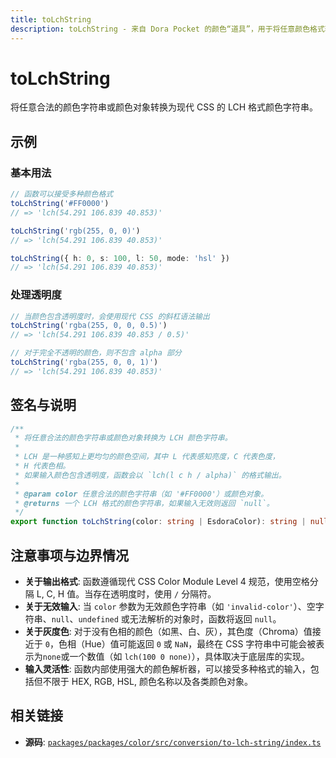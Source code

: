 ```yaml
---
title: toLchString
description: toLchString - 来自 Dora Pocket 的颜色“道具”，用于将任意颜色格式转换为 LCH 字符串。
---
```


# toLchString

<!-- 1. 简介：一句话核心功能描述 -->

将任意合法的颜色字符串或颜色对象转换为现代 CSS 的 LCH 格式颜色字符串。

<!-- 2. 示例：由核心功能和从测试用例中提炼的场景组成 -->

## 示例

### 基本用法

```typescript
// 函数可以接受多种颜色格式
toLchString('#FF0000')
// => 'lch(54.291 106.839 40.853)'

toLchString('rgb(255, 0, 0)')
// => 'lch(54.291 106.839 40.853)'

toLchString({ h: 0, s: 100, l: 50, mode: 'hsl' })
// => 'lch(54.291 106.839 40.853)'
```

### 处理透明度

```typescript
// 当颜色包含透明度时，会使用现代 CSS 的斜杠语法输出
toLchString('rgba(255, 0, 0, 0.5)')
// => 'lch(54.291 106.839 40.853 / 0.5)'

// 对于完全不透明的颜色，则不包含 alpha 部分
toLchString('rgba(255, 0, 0, 1)')
// => 'lch(54.291 106.839 40.853)'
```

<!-- 3. 签名与说明：合并了签名、参数、返回值的唯一技术核心 -->

## 签名与说明

```typescript
/**
 * 将任意合法的颜色字符串或颜色对象转换为 LCH 颜色字符串。
 *
 * LCH 是一种感知上更均匀的颜色空间，其中 L 代表感知亮度，C 代表色度，
 * H 代表色相。
 * 如果输入颜色包含透明度，函数会以 `lch(l c h / alpha)` 的格式输出。
 *
 * @param color 任意合法的颜色字符串（如 '#FF0000'）或颜色对象。
 * @returns 一个 LCH 格式的颜色字符串，如果输入无效则返回 `null`。
 */
export function toLchString(color: string | EsdoraColor): string | null
```

<!-- 4. 注意事项与边界情况：建立用户信任 -->

## 注意事项与边界情况

- **关于输出格式**: 函数遵循现代 CSS Color Module Level 4 规范，使用空格分隔 L, C, H 值。当存在透明度时，使用 `/` 分隔符。
- **关于无效输入**: 当 `color` 参数为无效颜色字符串（如 `'invalid-color'`）、空字符串、`null`、`undefined` 或无法解析的对象时，函数将返回 `null`。
- **关于灰度色**: 对于没有色相的颜色（如黑、白、灰），其色度（Chroma）值接近于 `0`，色相（Hue）值可能返回 `0` 或 `NaN`，最终在 CSS 字符串中可能会被表示为`none`或一个数值（如 `lch(100 0 none)`），具体取决于底层库的实现。
- **输入灵活性**: 函数内部使用强大的颜色解析器，可以接受多种格式的输入，包括但不限于 HEX, RGB, HSL, 颜色名称以及各类颜色对象。

<!-- 5. 相关链接：提供相关函数及源码的链接 -->

## 相关链接

- **源码**: [`packages/packages/color/src/conversion/to-lch-string/index.ts`](https://github.com/esdora-js/esdora/blob/main/packages/packages/color/src/conversion/to-lch-string/index.ts)
